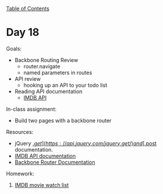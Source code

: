 [Table of Contents](/README.md)

# Day 18

Goals:
* Backbone Routing Review
	* router.navigate
	* named parameters in routes
* API review
	* hooking up an API to your todo list
* Reading API documentation
	* [IMDB API](http://www.omdbapi.com/)

In-class assignment:
* Build two pages with a backbone router

Resources:
* jQuery [$.get](https://api.jquery.com/jquery.get/) and [$.post](https://api.jquery.com/jquery.post/) documentation.
* [IMDB API documentation](http://www.omdbapi.com/)
* [Backbone Router Documentation](http://backbonejs.org/#Router)

Homework:

1. [IMDB movie watch list](https://github.com/TIY-Austin-Front-End-Engineering/imdb-app)